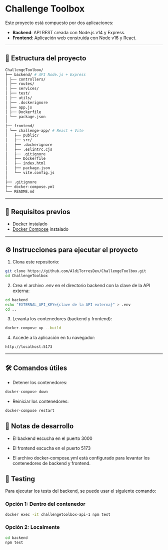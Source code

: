 # Challenge Toolbox

Este proyecto está compuesto por dos aplicaciones:

- **Backend**: API REST creada con Node.js v14 y Express.
- **Frontend**: Aplicación web construida con Node v16 y React.

---

## 🧱 Estructura del proyecto

```bash
ChallengeToolbox/
├── backend/ # API Node.js + Express
│ ├── controllers/
│ ├── routes/
│ ├── services/
│ ├── test/
│ ├── utils/
│ ├── .dockerignore
│ ├── app.js
│ ├── Dockerfile
│ └── package.json
│
├── frontend/
│ └── challenge-app/ # React + Vite
│   ├── public/
│   ├── src/
│   ├── .dockerignore
│   ├── .eslintrc.cjs
│   ├── .gitignore
│   ├── Dockerfile
│   ├── index.html
│   ├── package.json
│   └── vite.config.js
│
├── .gitignore
├── docker-compose.yml
└── README.md
```

---

## 🚀 Requisitos previos

- [Docker](https://www.docker.com/) instalado
- [Docker Compose](https://docs.docker.com/compose/) instalado

---

## ⚙️ Instrucciones para ejecutar el proyecto

1. Clona este repositorio:

```bash
git clone https://github.com/AldiTorresDev/ChallengeToolbox.git
cd ChallengeToolbox
```

2. Crea el archivo .env en el directorio backend con la clave de la API externa:

```bash
cd backend
echo "EXTERNAL_API_KEY={clave de la API externa}" > .env
cd ..
```

3. Levanta los contenedores (backend y frontend):

```bash
docker-compose up --build
```

4. Accede a la aplicación en tu navegador:

```bash
http://localhost:5173
```

---

## 🛠 Comandos útiles

- Detener los contenedores:

```bash
docker-compose down
```

- Reiniciar los contenedores:

```bash
docker-compose restart
```

## 📝 Notas de desarrollo

- El backend escucha en el puerto 3000

- El frontend escucha en el puerto 5173

- El archivo docker-compose.yml está configurado para levantar los contenedores de backend y frontend.

## 🧪 Testing

Para ejecutar los tests del backend, se puede usar el siguiente comando:

### Opción 1: Dentro del contenedor

```bash
docker exec -it challengetoolbox-api-1 npm test
```

### Opción 2: Localmente

```bash
cd backend
npm test
```
